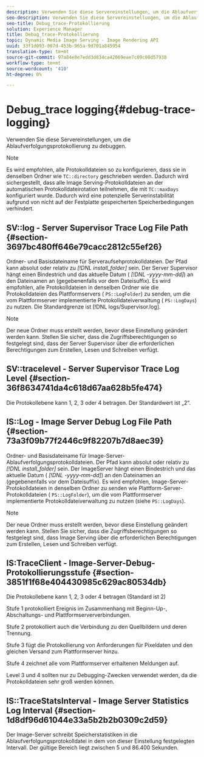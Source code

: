 ```yaml
---
description: Verwenden Sie diese Servereinstellungen, um die Ablaufverfolgungsprotokollierung zu debuggen.
seo-description: Verwenden Sie diese Servereinstellungen, um die Ablaufverfolgungsprotokollierung zu debuggen.
seo-title: Debug_trace-Protokollierung
solution: Experience Manager
title: Debug_trace-Protokollierung
topic: Dynamic Media Image Serving - Image Rendering API
uuid: 33f1d093-007d-453b-965a-9d701a845954
translation-type: tm+mt
source-git-commit: 97a84e8e7edd3d834ca42069eae7c09c00d57938
workflow-type: tm+mt
source-wordcount: '410'
ht-degree: 0%

---
```



# Debug_trace logging{#debug-trace-logging}

Verwenden Sie diese Servereinstellungen, um die Ablaufverfolgungsprotokollierung zu debuggen.

>[!NOTE]
>
>Es wird empfohlen, alle Protokolldateien so zu konfigurieren, dass sie in denselben Ordner wie `TC::directory` geschrieben werden. Dadurch wird sichergestellt, dass alle Image Serving-Protokolldateien an der automatischen Protokolldateirotation teilnehmen, die mit `TC::maxDays` konfiguriert wurde. Dadurch wird eine potenzielle Serverinstabilität aufgrund von nicht auf der Festplatte gespeicherten Speicherbedingungen verhindert.

## SV::log - Server Supervisor Trace Log File Path {#section-3697bc480ff646e79cacc2812c55ef26}

Ordner- und Basisdateiname für Serveraufsehprotokolldateien. Der Pfad kann absolut oder relativ zu *[!DNL install_folder]* sein. Der Server Supervisor hängt einen Bindestrich und das aktuelle Datum ( *[!DNL -yyyy-mm-dd]*) an den Dateinamen an (gegebenenfalls vor dem Dateisuffix). Es wird empfohlen, alle Protokolldateien in denselben Ordner wie die Protokolldateien des Plattformservers ( `PS::LogFolder`) zu senden, um die vom Plattformserver implementierte Protokolldateiverwaltung ( `PS::LogDays`) zu nutzen. Die Standardgrenze ist [!DNL logs/Supervisor.log].

>[!NOTE]
>
>Der neue Ordner muss erstellt werden, bevor diese Einstellung geändert werden kann. Stellen Sie sicher, dass die Zugriffsberechtigungen so festgelegt sind, dass der Server Supervisor über die erforderlichen Berechtigungen zum Erstellen, Lesen und Schreiben verfügt.

## SV::tracelevel - Server Supervisor Trace Log Level {#section-36f8634741da4c618d67aa628b5fe474}

Die Protokollebene kann 1, 2, 3 oder 4 betragen. Der Standardwert ist „2“.

## IS::Log - Image Server Debug Log File Path {#section-73a3f09b77f2446c9f82207b7d8aec39}

Ordner- und Basisdateiname für Image-Server-Ablaufverfolgungsprotokolldateien. Der Pfad kann absolut oder relativ zu *[!DNL install_folder]* sein. Der ImageServer hängt einen Bindestrich und das aktuelle Datum ( *[!DNL -yyyy-mm-dd]*) an den Dateinamen an (gegebenenfalls vor dem Dateisuffix). Es wird empfohlen, Image-Server-Protokolldateien in denselben Ordner zu senden wie Plattform-Server-Protokolldateien ( `PS::LogFolder`), um die vom Plattformserver implementierte Protokolldateiverwaltung zu nutzen (siehe `PS::LogDays`).

>[!NOTE]
>
>Der neue Ordner muss erstellt werden, bevor diese Einstellung geändert werden kann. Stellen Sie sicher, dass die Zugriffsberechtigungen so festgelegt sind, dass Image Serving über die erforderlichen Berechtigungen zum Erstellen, Lesen und Schreiben verfügt.

## IS:TraceClient - Image-Server-Debug-Protokollierungsstufe {#section-3851f1f68e404430985c629ac80534db}

Die Protokollebene kann 1, 2, 3 oder 4 betragen (Standard ist 2)

Stufe 1 protokolliert Ereignis im Zusammenhang mit Beginn-Up-, Abschaltungs- und Plattformserververbindungen.

Stufe 2 protokolliert auch die Verbindung zu den Quellbildern und deren Trennung.

Stufe 3 fügt die Protokollierung von Anforderungen für Pixeldaten und den gleichen Versand zum Plattformserver hinzu.

Stufe 4 zeichnet alle vom Plattformserver erhaltenen Meldungen auf.

Level 3 und 4 sollten nur zu Debugging-Zwecken verwendet werden, da die Protokolldateien sehr groß werden können.

## IS::TraceStatsInterval - Image Server Statistics Log Interval {#section-1d8df96d61044e33a5b2b2b0309c2d59}

Der Image-Server schreibt Speicherstatistiken in die Ablaufverfolgungsprotokolldatei in dem von dieser Einstellung festgelegten Intervall. Der gültige Bereich liegt zwischen 5 und 86.400 Sekunden.
